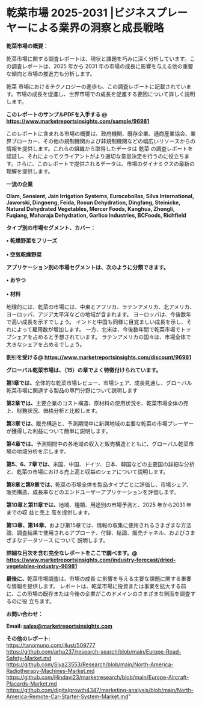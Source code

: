 # 乾菜市場 2025-2031 |ビジネスプレーヤーによる業界の洞察と成長戦略

<strong><b>乾菜市場の概要：</b></strong>

乾菜市場に関する調査レポートは、現状と課題を巧みに深く分析しています。この調査レポートは、2025 年から 2031 年の市場の成長に影響を与える他の重要な傾向と市場の推進力も分析します。

乾菜 市場におけるテクノロジーの進歩も、この調査レポートに記載されています。市場の成長を促進し、世界市場での成長を促進する要因について詳しく説明します。

<strong>このレポートのサンプルPDFを入手する @ <a href=https://www.marketreportsinsights.com/sample/96981>https://www.marketreportsinsights.com/sample/96981</a></strong>

このレポートに含まれる市場の概要は、政府機関、既存企業、通商産業協会、業界ブローカー、その他の規制機関および非規制機関などの幅広いリソースからの情報を提供します。これらの組織から取得したデータは 乾菜 の調査レポートを認証し、それによってクライアントがより適切な意思決定を行うのに役立ちます。さらに、このレポートで提供されるデータは、市場のダイナミクスの最新の理解を提供します。

<strong>一流の企業</strong>

<strong><b>Olam, Sensient, Jain Irrigation Systems, Eurocebollas, Silva International, Jaworski, Dingneng, Feida, Rosun Dehydration, Dingfang, Steinicke, Natural Dehydrated Vegetables, Mercer Foods, Kanghua, Zhongli, Fuqiang, Maharaja Dehydration, Garlico Industries, BCFoods, Richfield</b></strong>

<strong><b>タイプ別の市場セグメント、カバー：</b></strong>

<strong>• 乾燥野菜をフリーズ<br><br>• 空気乾燥野菜</strong>

<strong><b>アプリケーション別の市場セグメントは、次のように分類できます。</b></strong>

<strong>• おやつ<br><br>• 材料</strong>

 地理的には、乾菜の市場には、中東とアフリカ、ラテンアメリカ、北アメリカ、ヨーロッパ、アジア太平洋などの地域が含まれます。 ヨーロッパは、今後数年で高い成長を示すでしょう。 インドと中国も同様に目覚ましい成長を示し、それによって雇用数が増加します。 一方、北米は、今後数年間で乾菜市場でトップシェアを占めると予想されています。 ラテンアメリカの国々は、市場全体で大きなシェアを占めるでしょう。

<strong>割引を受ける@ <a href=https://www.marketreportsinsights.com/discount/96981>https://www.marketreportsinsights.com/discount/96981</a></strong>

<strong><b>グローバル乾菜市場は、（15）の章でよく特徴付けられています。</b></strong>

<strong><b>第</b></strong><strong><b>1章では、</b></strong>全体的な乾菜市場レビュー、市場シェア、成長見通し、グローバル乾菜市場に関連する製品の専門分野について説明します

<strong><b>第2章では、</b></strong>主要企業のコスト構造、原材料の使用状況を、乾菜市場全体の売上、財務状況、価格分析と比較します。

<strong><b>第3章では、</b></strong>販売構造と、予測期間中に新興地域の主要な乾菜の市場プレーヤーが獲得した利益について簡単に説明します。

<strong><b>第4章では、</b></strong>予測期間中の各地域の収入と販売構造とともに、グローバル乾菜市場の地域分析を示します。

<strong><b>第5、6、7章では、</b></strong>米国、中国、ドイツ、日本、韓国などの主要国の詳細な分析と、乾菜の市場における売上高と収益のシェアについて説明します。

<strong><b>第8章と第9章では、</b></strong>乾菜の市場全体を製品タイプごとに評価し、市場シェア、販売構造、成長率などのエンドユーザーアプリケーションを評価します。

<strong><b>第10章と第11章では、</b></strong>地域、種類、用途別の市場予測と、2025 年から2031 年までの収 益と売上 高を提供します。

<strong><b>第13章、第14章、</b></strong>および第15章では、情報の収集に使用されるさまざまな方法論、調査結果で使用されるアプローチ、付録、結論、販売チャネル、およびさまざまなデータソース について 説明します。

<strong>詳細な目次を含む完全なレポートをここで調べます。@ <a href=https://www.marketreportsinsights.com/industry-forecast/dried-vegetables-industry-96981>https://www.marketreportsinsights.com/industry-forecast/dried-vegetables-industry-96981</a></strong>

<strong><b>最後に、</b></strong>乾菜市場調査は、市場の成長 に影響を</a>与える主要な課題に関する重要な情報を提供します。 レポートは、乾菜市場に投資または事業を拡大する前に、この市場の既存または今後の企業がこのドメインのさまざまな側面を調査す るのに役 立ちます。

<strong><b>お問い合わせ：</b></strong>

<strong>Email: </strong><a href=mailto:sales@marketreportsinsights.com><strong>sales@marketreportsinsights.com</strong></a>

<strong>その他のレポート:</strong>
<br>
<a href=https://tanomuno.com/illust/509777>https://tanomuno.com/illust/509777</a>
<br>
<a href=https://github.com/arha237/research-search/blob/main/Europe-Road-Safety-Market.md>https://github.com/arha237/research-search/blob/main/Europe-Road-Safety-Market.md</a>
<br>
<a href=https://github.com/Siya23553/Research/blob/main/North-America-Radiotherapy-Machines-Market.md>https://github.com/Siya23553/Research/blob/main/North-America-Radiotherapy-Machines-Market.md</a>
<br>
<a href=https://github.com/Hindavi23/marketresearch/blob/main/Europe-Aircraft-Placards-Market.md>https://github.com/Hindavi23/marketresearch/blob/main/Europe-Aircraft-Placards-Market.md</a>
<br>
<a href=https://github.com/digitalgrowth4347/marketing-analysis/blob/main/North-America-Remote-Car-Starter-System-Market.md>https://github.com/digitalgrowth4347/marketing-analysis/blob/main/North-America-Remote-Car-Starter-System-Market.md</a>"
